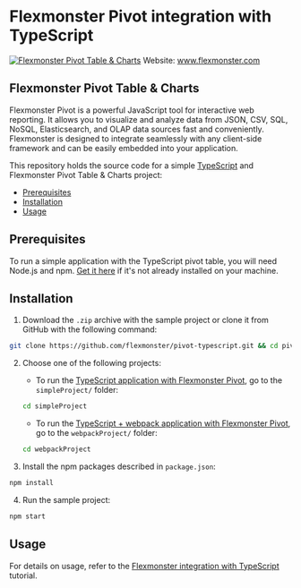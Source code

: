 # Flexmonster Pivot integration with TypeScript
[![Flexmonster Pivot Table & Charts](https://cdn.flexmonster.com/landing.png)](https://www.flexmonster.com/)
Website: www.flexmonster.com

## Flexmonster Pivot Table & Charts

Flexmonster Pivot is a powerful JavaScript tool for interactive web reporting. It allows you to visualize and analyze data from JSON, CSV, SQL, NoSQL, Elasticsearch, and OLAP data sources fast and conveniently. Flexmonster is designed to integrate seamlessly with any client-side framework and can be easily embedded into your application.

This repository holds the source code for a simple [TypeScript](https://www.typescriptlang.org/) and Flexmonster Pivot Table & Charts project:

- [Prerequisites](#prerequisites)
- [Installation](#installation)
- [Usage](#usage)

## Prerequisites

To run a simple application with the TypeScript pivot table, you will need Node.js and npm. [Get it here](https://docs.npmjs.com/downloading-and-installing-node-js-and-npm) if it's not already installed on your machine.

## Installation

1. Download the `.zip` archive with the sample project or clone it from GitHub with the following command:

```bash
git clone https://github.com/flexmonster/pivot-typescript.git && cd pivot-typescript
```

2. Choose one of the following projects:

    - To run the [TypeScript application with Flexmonster Pivot](https://github.com/flexmonster/pivot-typescript/tree/master/simpleProject), go to the `simpleProject/` folder:
    ```bash
    cd simpleProject
    ```
    
    - To run the [TypeScript + webpack application with Flexmonster Pivot](https://github.com/flexmonster/pivot-typescript/tree/master/webpackProject), go to the `webpackProject/` folder:
    ```bash
    cd webpackProject
    ```

3. Install the npm packages described in `package.json`:

```bash
npm install
```

4. Run the sample project:

```bash
npm start 
```

## Usage

For details on usage, refer to the [Flexmonster integration with TypeScript](https://www.flexmonster.com/doc/integration-with-typescript/) tutorial.
